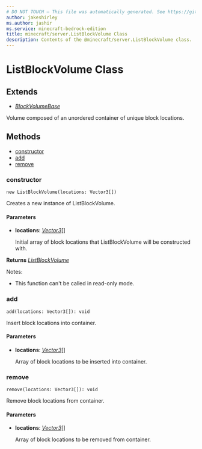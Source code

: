 ```yaml
---
# DO NOT TOUCH — This file was automatically generated. See https://github.com/mojang/minecraftapidocsgenerator to modify descriptions, examples, etc.
author: jakeshirley
ms.author: jashir
ms.service: minecraft-bedrock-edition
title: minecraft/server.ListBlockVolume Class
description: Contents of the @minecraft/server.ListBlockVolume class.
---
```

# ListBlockVolume Class

## Extends
- [*BlockVolumeBase*](BlockVolumeBase.md)

Volume composed of an unordered container of unique block locations.

## Methods
- [constructor](#constructor)
- [add](#add)
- [remove](#remove)

### **constructor**
`
new ListBlockVolume(locations: Vector3[])
`

Creates a new instance of ListBlockVolume.

#### **Parameters**
- **locations**: [*Vector3*](Vector3.md)[]
  
  Initial array of block locations that ListBlockVolume will be constructed with.

**Returns** [*ListBlockVolume*](ListBlockVolume.md)
  
Notes:
- This function can't be called in read-only mode.

### **add**
`
add(locations: Vector3[]): void
`

Insert block locations into container.

#### **Parameters**
- **locations**: [*Vector3*](Vector3.md)[]
  
  Array of block locations to be inserted into container.

### **remove**
`
remove(locations: Vector3[]): void
`

Remove block locations from container.

#### **Parameters**
- **locations**: [*Vector3*](Vector3.md)[]
  
  Array of block locations to be removed from container.
